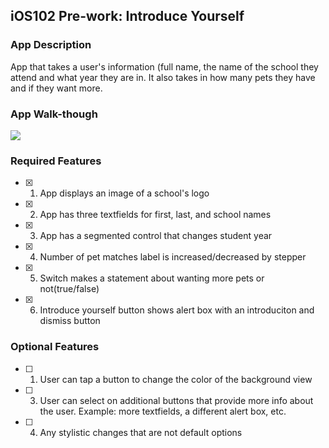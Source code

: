 ## iOS102 Pre-work: Introduce Yourself

### App Description

App that takes a user's information (full name, the name of the school they attend and what year they are in. It also takes in how many pets they have and if they want more. 

### App Walk-though 

<div>
  <a href="https://www.loom.com/share/6157a55be5ad4d72a78cfb2a8b3a50ab?sid=b02a4edf-632c-4188-bafd-b13f05f32f31">
    <img style="max-width:300px;"
      src="https://www.loom.com/share/6157a55be5ad4d72a78cfb2a8b3a50ab?sid=b02a4edf-632c-4188-bafd-b13f05f32f31.gif">
  </a>
</div>
    
<!-- <img src="YOUR_GIF_URL_HERE" width=200><br> OR <img src="YOUR_GIF_PATH" width=200><br> -->


### Required Features

- [x] 1. App displays an image of a school's logo
- [x] 2. App has three textfields for first, last, and school names
- [x] 3. App has a segmented control that changes student year
- [x] 4. Number of pet matches label is increased/decreased by stepper
- [x] 5. Switch makes a statement about wanting more pets or not(true/false) 
- [x] 6. Introduce yourself button shows alert box with an introduciton and dismiss button

### Optional Features

- [ ] 1. User can tap a button to change the color of the background view
- [ ] 3. User can select on additional buttons that provide more info about the user. Example: more textfields, a different alert box, etc.
- [ ] 4. Any stylistic changes that are not default options

